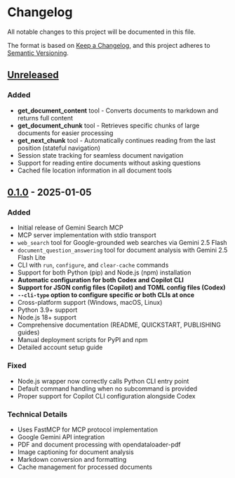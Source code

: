 # Changelog

All notable changes to this project will be documented in this file.

The format is based on [Keep a Changelog](https://keepachangelog.com/en/1.0.0/),
and this project adheres to [Semantic Versioning](https://semver.org/spec/v2.0.0.html).

## [Unreleased]

### Added
- **get_document_content** tool - Converts documents to markdown and returns full content
- **get_document_chunk** tool - Retrieves specific chunks of large documents for easier processing
- **get_next_chunk** tool - Automatically continues reading from the last position (stateful navigation)
- Session state tracking for seamless document navigation
- Support for reading entire documents without asking questions
- Cached file location information in all document tools

## [0.1.0] - 2025-01-05

### Added
- Initial release of Gemini Search MCP
- MCP server implementation with stdio transport
- `web_search` tool for Google-grounded web searches via Gemini 2.5 Flash
- `document_question_answering` tool for document analysis with Gemini 2.5 Flash Lite
- CLI with `run`, `configure`, and `clear-cache` commands
- Support for both Python (pip) and Node.js (npm) installation
- **Automatic configuration for both Codex and Copilot CLI**
- **Support for JSON config files (Copilot) and TOML config files (Codex)**
- **`--cli-type` option to configure specific or both CLIs at once**
- Cross-platform support (Windows, macOS, Linux)
- Python 3.9+ support
- Node.js 18+ support
- Comprehensive documentation (README, QUICKSTART, PUBLISHING guides)
- Manual deployment scripts for PyPI and npm
- Detailed account setup guide

### Fixed
- Node.js wrapper now correctly calls Python CLI entry point
- Default command handling when no subcommand is provided
- Proper support for Copilot CLI configuration alongside Codex

### Technical Details
- Uses FastMCP for MCP protocol implementation
- Google Gemini API integration
- PDF and document processing with opendataloader-pdf
- Image captioning for document analysis
- Markdown conversion and formatting
- Cache management for processed documents

[Unreleased]: https://github.com/MIMICLab/GeminiSearchMCP/compare/v0.1.0...HEAD
[0.1.0]: https://github.com/MIMICLab/GeminiSearchMCP/releases/tag/v0.1.0
